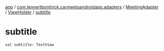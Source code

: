 [app](../../../index.md) / [com.lennertbontinck.carmeetsandroidapp.adapters](../../index.md) / [MeetingAdapter](../index.md) / [ViewHolder](index.md) / [subtitle](./subtitle.md)

# subtitle

`val subtitle: TextView`